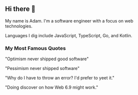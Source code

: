 ## Hi there 👋
My name is Adam. I'm a software engineer with a focus on web technologies.

Languages I dig include JavaScript, TypeScript, Go, and Kotlin.

### My Most Famous Quotes
"Optimism never shipped good software"

"Pessimism never shipped software"

"Why do I have to throw an error? I'd prefer to yeet it."

"Doing discover on how Web 6.9 might work."

<!--
**adammy/adammy** is a ✨ _special_ ✨ repository because its `README.md` (this file) appears on your GitHub profile.

Here are some ideas to get you started:

- 🔭 I’m currently working on ...
- 🌱 I’m currently learning ...
- 👯 I’m looking to collaborate on ...
- 🤔 I’m looking for help with ...
- 💬 Ask me about ...
- 📫 How to reach me: ...
- 😄 Pronouns: ...
- ⚡ Fun fact: ...
-->
